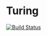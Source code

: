 # Turing

[![Build Status](https://travis-ci.org/LaurenceA/Turing.jl.svg?branch=master)](https://travis-ci.org/LaurenceA/Turing.jl)
